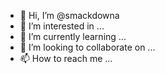 - 👋 Hi, I’m @smackdowna
- 👀 I’m interested in ...
- 🌱 I’m currently learning ...
- 💞️ I’m looking to collaborate on ...
- 📫 How to reach me ...

<!---
smackdowna/smackdowna is a ✨ special ✨ repository because its `README.md` (this file) appears on your GitHub profile.
You can click the Preview link to take a look at your changes.
--->
